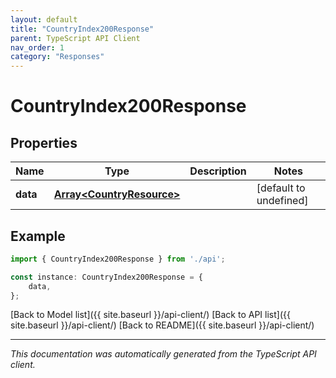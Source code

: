 ```yaml
---
layout: default
title: "CountryIndex200Response"
parent: TypeScript API Client
nav_order: 1
category: "Responses"
---
```


# CountryIndex200Response


## Properties

Name | Type | Description | Notes
------------ | ------------- | ------------- | -------------
**data** | [**Array&lt;CountryResource&gt;**](CountryResource.md) |  | [default to undefined]

## Example

```typescript
import { CountryIndex200Response } from './api';

const instance: CountryIndex200Response = {
    data,
};
```

[Back to Model list]({{ site.baseurl }}/api-client/) [Back to API list]({{ site.baseurl }}/api-client/) [Back to README]({{ site.baseurl }}/api-client/)


---

*This documentation was automatically generated from the TypeScript API client.*
